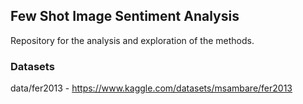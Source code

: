 ## Few Shot Image Sentiment Analysis

Repository for the analysis and exploration of the methods. 

### Datasets

data/fer2013 - https://www.kaggle.com/datasets/msambare/fer2013